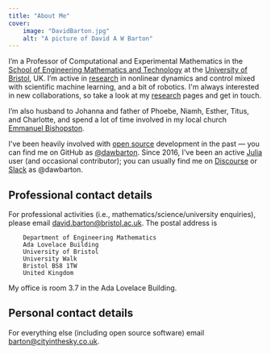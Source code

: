 ```yaml
---
title: "About Me"
cover:
    image: "DavidBarton.jpg"
    alt: "A picture of David A W Barton"
---
```


I’m a Professor of Computational and Experimental Mathematics in the [School of Engineering Mathematics and Technology](https://www.bristol.ac.uk/engineering/schools/eng-maths-tech/) at the [University of Bristol](https://www.bristol.ac.uk/), UK. I’m active in [research](/research/) in nonlinear dynamics and control mixed with scientific machine learning, and a bit of robotics. I'm always interested in new collaborations, so take a look at my [research](/research/) pages and get in touch.

I’m also husband to Johanna and father of Phoebe, Niamh, Esther, Titus, and Charlotte, and spend a lot of time involved in my local church [Emmanuel Bishopston](https://emmanuelbristol.org.uk/bishopston/).

I've been heavily involved with [open source](/open-source/) development in the past — you can find me on GitHub as [@dawbarton](https://github.com/dawbarton/). Since 2016, I've been an active [Julia](https://julialang.org/) user (and occasional contributor); you can usually find me on [Discourse](https://discourse.julialang.org/) or [Slack](https://julialang.slack.com/) as @dawbarton.

## Professional contact details

For professional activities (i.e., mathematics/science/university enquiries), please email [david.barton@bristol.ac.uk](david.barton@bristol.ac.uk). The postal address is

```plaintext
    Department of Engineering Mathematics
    Ada Lovelace Building
    University of Bristol
    University Walk
    Bristol BS8 1TW
    United Kingdom
```

My office is room 3.7 in the Ada Lovelace Building.

## Personal contact details

For everything else (including open source software) email [barton@cityinthesky.co.uk](mailto:barton@cityinthesky.co.uk).
